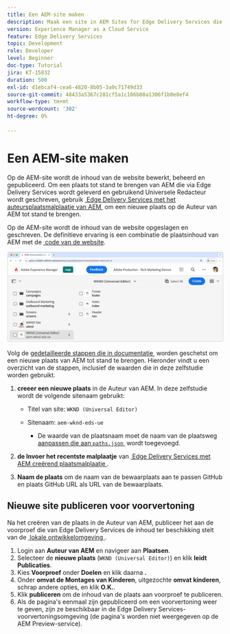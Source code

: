 ```yaml
---
title: Een AEM-site maken
description: Maak een site in AEM Sites for Edge Delivery Services die u kunt bewerken met de Universal Editor.
version: Experience Manager as a Cloud Service
feature: Edge Delivery Services
topic: Development
role: Developer
level: Beginner
doc-type: Tutorial
jira: KT-15832
duration: 500
exl-id: d1ebcaf4-cea6-4820-8b05-3a0c71749d33
source-git-commit: 48433a5367c281cf5a1c106b08a1306f1b0e8ef4
workflow-type: tm+mt
source-wordcount: '302'
ht-degree: 0%

---
```


# Een AEM-site maken

Op de AEM-site wordt de inhoud van de website bewerkt, beheerd en gepubliceerd. Om een plaats tot stand te brengen van AEM die via Edge Delivery Services wordt geleverd en gebruikend Universele Redacteur wordt geschreven, gebruik [&#x200B; Edge Delivery Services met het auteursplaatsmalplaatje van AEM &#x200B;](https://github.com/adobe-rnd/aem-boilerplate-xwalk/releases) om een nieuwe plaats op de Auteur van AEM tot stand te brengen.

Op de AEM-site wordt de inhoud van de website opgeslagen en geschreven. De definitieve ervaring is een combinatie de plaatsinhoud van AEM met de [&#x200B; code van de website &#x200B;](./1-new-code-project.md).

![&#x200B; Nieuwe Plaats van AEM voor Edge Delivery Services en Universele Redacteur &#x200B;](./assets/2-new-aem-site/new-site.png)

Volg de [&#x200B; gedetailleerde stappen die in documentatie &#x200B;](https://experienceleague.adobe.com/nl/docs/experience-manager-cloud-service/content/edge-delivery/wysiwyg-authoring/edge-dev-getting-started#create-aem-site) worden geschetst om een nieuwe plaats van AEM tot stand te brengen.  Hieronder vindt u een overzicht van de stappen, inclusief de waarden die in deze zelfstudie worden gebruikt.
1. **creeer een nieuwe plaats** in de Auteur van AEM. In deze zelfstudie wordt de volgende sitenaam gebruikt:
   * Titel van site: `WKND (Universal Editor)`
   * Sitenaam: `aem-wknd-eds-ue`

      * De waarde van de plaatsnaam moet de naam van de plaatsweg [&#x200B; aanpassen die aan `paths.json` &#x200B;](https://experienceleague.adobe.com/nl/docs/experience-manager-cloud-service/content/edge-delivery/wysiwyg-authoring/path-mapping) wordt toegevoegd.

2. **de Invoer het recentste malplaatje** van [&#x200B; Edge Delivery Services met AEM creërend plaatsmalplaatje &#x200B;](https://github.com/adobe-rnd/aem-boilerplate-xwalk/releases).
3. **Naam de plaats** om de naam van de bewaarplaats aan te passen GitHub en plaats GitHub URL als URL van de bewaarplaats.

## Nieuwe site publiceren voor voorvertoning

Na het creëren van de plaats in de Auteur van AEM, publiceer het aan de voorproef die van Edge Delivery Services de inhoud ter beschikking stelt van de [&#x200B; lokale ontwikkelomgeving &#x200B;](./3-local-development-environment.md).

1. Login aan **Auteur van AEM** en navigeer aan **Plaatsen**.
2. Selecteer de **nieuwe plaats** (`WKND (Universal Editor)`) en klik **leidt Publicaties**.
3. Kies **Voorproef** onder **Doelen** en klik daarna **.**
4. Onder **omvat de Montages van Kinderen**, uitgezochte **omvat kinderen**, schrap andere opties, en klik **O.K.**.
5. Klik **publiceren** om de inhoud van de plaats aan voorproef te publiceren.
6. Als de pagina&#39;s eenmaal zijn gepubliceerd om een voorvertoning weer te geven, zijn ze beschikbaar in de Edge Delivery Services-voorvertoningsomgeving (de pagina&#39;s worden niet weergegeven op de AEM Preview-service).
